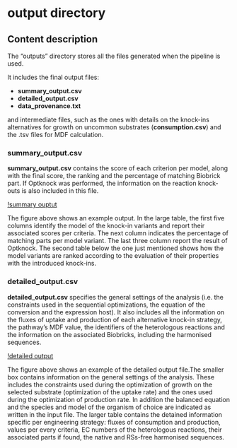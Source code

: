 # output directory

## Content description
The “outputs” directory stores all the files generated when the pipeline is used. 

It includes the final output files:
- **summary_output.csv**
- **detailed_output.csv** 
- **data_provenance.txt** 

and intermediate files, such as the ones with details on the knock-ins alternatives for growth on uncommon substrates (**consumption.csv**) and the .tsv files for MDF calculation. 

### summary_output.csv

**summary_output.csv** contains the score of each criterion per model, along with the final score, the ranking and the percentage of matching Biobrick part. If Optknock was performed, the information on the reaction knock-outs is also included in this file. 

[!summary ouptut](/outputs/summary.png)

The figure above shows an example output. In the large table, the first five columns identify the model of the knock-in variants and report their associated scores per criteria. The next column indicates the percentage of matching parts per model variant. The last three column report the result of Optknock. The second table below the one just mentioned shows how the model variants are ranked according to the evaluation of their properties with the introduced knock-ins.

### detailed_output.csv

**detailed_output.csv** specifies the general settings of the analysis (i.e. the constraints used in the sequential optimizations, the equation of the conversion and the expression host). It also includes all the information on the fluxes of uptake and production of each alternative knock-in strategy, the pathway’s MDF value, the identifiers of the heterologous reactions and the information on the associated Biobricks, including the harmonised sequences.

[!detailed output](/outputs/detailed.png)

The figure above shows an example of the detailed output file.The smaller box contains information on the general settings of the analysis. These includes the constraints used during the optimization of growth on the selected substrate (optimization of the uptake rate) and the ones used during the optimization of production rate. In addition the balanced equation and the species and model of the organism of choice are indicated as written in the input file. The larger table contains the detained information specific per engineering strategy: fluxes of consumption and production, values per every criteria, EC numbers of the heterologous reactions, their associated parts if found, the native and RSs-free harmonised sequences.